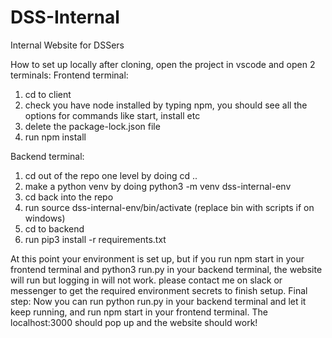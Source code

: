 # DSS-Internal

Internal Website for DSSers

How to set up locally after cloning, open the project in vscode and open 2 terminals:
Frontend terminal:

1. cd to client
2. check you have node installed by typing npm, you should see all the options for commands like start, install etc
3. delete the package-lock.json file
4. run npm install

Backend terminal:

1. cd out of the repo one level by doing cd ..
2. make a python venv by doing python3 -m venv dss-internal-env
3. cd back into the repo
4. run source dss-internal-env/bin/activate (replace bin with scripts if on windows)
5. cd to backend
6. run pip3 install -r requirements.txt

At this point your environment is set up, but if you run npm start in your frontend terminal and python3 run.py in your backend terminal, the website will run but logging in will not work. please contact me on slack or messenger to get the required environment secrets to finish setup.
Final step:
Now you can run python run.py in your backend terminal and let it keep running, and run npm start in your frontend terminal. The localhost:3000 should pop up and the website should work!
